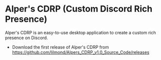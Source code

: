 # Alper's CDRP (Custom Discord Rich Presence)

Alper's CDRP is an easy-to-use desktop application to create a custom rich presence on Discord.

- Download the first release of Alper's CDRP from https://github.com/lilmond/Alpers_CDRP_v1.0_Source_Code/releases
